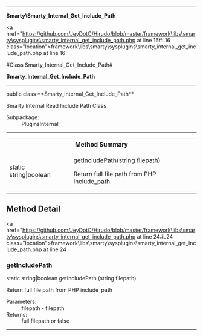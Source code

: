 
- - -

**Smarty\Smarty_Internal_Get_Include_Path**


<a href="https://github.com/JeyDotC/Hirudo/blob/master/framework\libs\smarty\sysplugins\smarty_internal_get_include_path.php at line 16#L16 class="location">framework\libs\smarty\sysplugins\smarty_internal_get_include_path.php at line 16</a>

#Class Smarty_Internal_Get_Include_Path#

**Smarty_Internal_Get_Include_Path**




- - -

<p class="signature">public  class **Smarty_Internal_Get_Include_Path**</p>

<div class="comment" id="overview_description"><p>Smarty Internal Read Include Path Class</p></div>

<dl>
<dt>Subpackage:</dt>
<dd>PluginsInternal</dd>
</dl>


- - -

<table id="summary_method">
<tr><th colspan="2">Method Summary</th></tr>
<tr>
<td><span class='k'>static </span> <span class='nx'>string|boolean</span></td>
<td class="description"><p class="name"><a href="#getincludepath">getIncludePath</a>(string filepath)</p><p class="description">Return full file path from PHP include_path</p></td>
</tr>
</table>

<h2 id="detail_method">Method Detail</h2>

<a href="https://github.com/JeyDotC/Hirudo/blob/master/framework\libs\smarty\sysplugins\smarty_internal_get_include_path.php at line 24#L24 class="location">framework\libs\smarty\sysplugins\smarty_internal_get_include_path.php at line 24</a>

<h3 id="getIncludePath()">getIncludePath</h3>
<span class='k'>static </span> <span class='nx'>string|boolean</span> <span class='nf'>getIncludePath</span> (string filepath)

<div class="details">
<p>Return full file path from PHP include_path</p><dl>
<dt>Parameters:</dt>
<dd>filepath - filepath</dd>
<dt>Returns:</dt>
<dd>full filepath or false</dd>
</dl>
</div>

- - -

